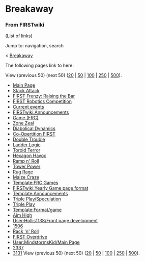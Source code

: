 # Breakaway

### From FIRSTwiki

(List of links)

Jump to: navigation, search

&lt; [Breakaway](/index.php?title=Breakaway&redirect=no "Breakaway" )  

The following pages link to here:

View (previous 50) (next 50)
([20](/index.php?title=Special:Whatlinkshere/Breakaway&limit=20&from=0
"Special:Whatlinkshere/Breakaway" ) |
[50](/index.php?title=Special:Whatlinkshere/Breakaway&limit=50&from=0
"Special:Whatlinkshere/Breakaway" ) |
[100](/index.php?title=Special:Whatlinkshere/Breakaway&limit=100&from=0
"Special:Whatlinkshere/Breakaway" ) |
[250](/index.php?title=Special:Whatlinkshere/Breakaway&limit=250&from=0
"Special:Whatlinkshere/Breakaway" ) |
[500](/index.php?title=Special:Whatlinkshere/Breakaway&limit=500&from=0
"Special:Whatlinkshere/Breakaway" )).

  * [Main Page](Main_Page "Main Page" )
  * [Stack Attack](Stack_Attack "Stack Attack" )
  * [FIRST Frenzy: Raising the Bar](FIRST_Frenzy:_Raising_the_Bar "FIRST Frenzy: Raising the Bar" )
  * [FIRST Robotics Competition](FIRST_Robotics_Competition "FIRST Robotics Competition" )
  * [Current events](Current_events "Current events" )
  * [FIRSTwiki:Announcements](FIRSTwiki:Announcements "FIRSTwiki:Announcements" )
  * [Game (FRC)](Game_%28FRC%29 "Game \(FRC\)" )
  * [Zone Zeal](Zone_Zeal "Zone Zeal" )
  * [Diabolical Dynamics](Diabolical_Dynamics "Diabolical Dynamics" )
  * [Co-Opertition FIRST](Co-Opertition_FIRST "Co-Opertition FIRST" )
  * [Double Trouble](Double_Trouble "Double Trouble" )
  * [Ladder Logic](Ladder_Logic "Ladder Logic" )
  * [Toroid Terror](Toroid_Terror "Toroid Terror" )
  * [Hexagon Havoc](Hexagon_Havoc "Hexagon Havoc" )
  * [Ramp n' Roll](Ramp_n%27_Roll "Ramp n' Roll" )
  * [Tower Power](Tower_Power "Tower Power" )
  * [Rug Rage](Rug_Rage "Rug Rage" )
  * [Maize Craze](Maize_Craze "Maize Craze" )
  * [Template:FRC Games](Template:FRC_Games "Template:FRC Games" )
  * [FIRSTwiki:Yearly Game page format](FIRSTwiki:Yearly_Game_page_format "FIRSTwiki:Yearly Game page format" )
  * [Template:Announcements](Template:Announcements "Template:Announcements" )
  * [Triple Play/Speculation](Triple_Play/Speculation "Triple Play/Speculation" )
  * [Triple Play](triple-play)
  * [Template:Format/game](Template:Format/game "Template:Format/game" )
  * [Aim High](aim-high)
  * [User:Hollis1138/Front page development](User:Hollis1138/Front_page_development "User:Hollis1138/Front page development" )
  * [1506](1506 "1506" )
  * [Rack 'n' Roll](Rack_%27n%27_Roll "Rack 'n' Roll" )
  * [FIRST Overdrive](FIRST_Overdrive "FIRST Overdrive" )
  * [User:MindstormsKid/Main Page](User:MindstormsKid/Main_Page "User:MindstormsKid/Main Page" )
  * [2337](2337 "2337" )
  * [3131](3131 "3131" )
View (previous 50) (next 50)
([20](/index.php?title=Special:Whatlinkshere/Breakaway&limit=20&from=0
"Special:Whatlinkshere/Breakaway" ) |
[50](/index.php?title=Special:Whatlinkshere/Breakaway&limit=50&from=0
"Special:Whatlinkshere/Breakaway" ) |
[100](/index.php?title=Special:Whatlinkshere/Breakaway&limit=100&from=0
"Special:Whatlinkshere/Breakaway" ) |
[250](/index.php?title=Special:Whatlinkshere/Breakaway&limit=250&from=0
"Special:Whatlinkshere/Breakaway" ) |
[500](/index.php?title=Special:Whatlinkshere/Breakaway&limit=500&from=0
"Special:Whatlinkshere/Breakaway" )).

